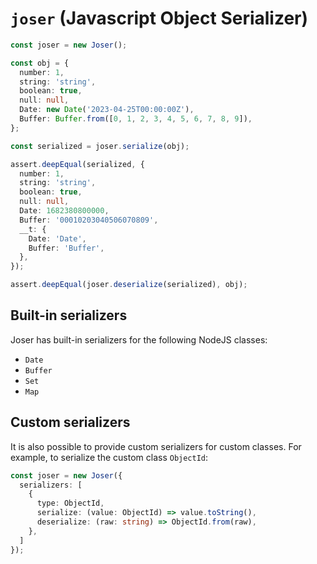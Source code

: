 # `joser` (Javascript Object Serializer)

```typescript
const joser = new Joser();

const obj = {
  number: 1,
  string: 'string',
  boolean: true,
  null: null,
  Date: new Date('2023-04-25T00:00:00Z'),
  Buffer: Buffer.from([0, 1, 2, 3, 4, 5, 6, 7, 8, 9]),
};

const serialized = joser.serialize(obj);

assert.deepEqual(serialized, {
  number: 1,
  string: 'string',
  boolean: true,
  null: null,
  Date: 1682380800000,
  Buffer: '00010203040506070809',
  __t: {
    Date: 'Date',
    Buffer: 'Buffer',
  },
});

assert.deepEqual(joser.deserialize(serialized), obj);
```

## Built-in serializers
Joser has built-in serializers for the following NodeJS classes:
- `Date`
- `Buffer`
- `Set`
- `Map`

## Custom serializers
It is also possible to provide custom serializers for custom classes. For example, to serialize the custom class `ObjectId`:
```typescript
const joser = new Joser({
  serializers: [
    {
      type: ObjectId,
      serialize: (value: ObjectId) => value.toString(),
      deserialize: (raw: string) => ObjectId.from(raw),
    },
  ]
});
```